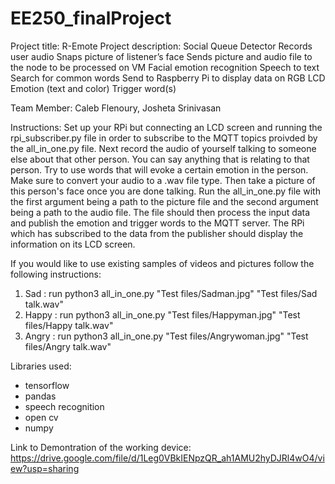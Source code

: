 # EE250_finalProject

Project title: R-Emote <endl>
Project description: Social Queue Detector
Records user audio
Snaps picture of listener’s face
Sends picture and audio file to the node to be processed on VM
Facial emotion recognition
Speech to text
Search for common words
Send to Raspberry Pi to display data on RGB LCD
Emotion (text and color)
Trigger word(s)

Team Member: Caleb Flenoury, Josheta Srinivasan

Instructions: Set up your RPi but connecting an LCD screen and running the rpi_subscriber.py file in order to subscribe to the MQTT
topics proivded by the all_in_one.py file.
Next record the audio of yourself talking to someone else about that other person. You can say anything that is relating to that
person. Try to use words that will evoke a certain emotion in the person. Make sure to convert your audio to a .wav file type.
Then take a picture of this person's face once 
you are done talking. Run the all_in_one.py file with the first argument being a path to the picture file and the second argument
being a path to the audio file. 
The file should then process the input data and publish the emotion and trigger words to the MQTT
server. The RPi which has subscribed to the data from the publisher should display the information on its LCD screen. 
  
If you would like to use existing samples of videos and pictures follow the following instructions: 
  1. Sad : run 
     python3 all_in_one.py "Test files/Sadman.jpg" "Test files/Sad talk.wav"
  2. Happy : run
     python3 all_in_one.py "Test files/Happyman.jpg" "Test files/Happy talk.wav"
  3. Angry : run 
     python3 all_in_one.py "Test files/Angrywoman.jpg" "Test files/Angry talk.wav"
  

Libraries used:
- tensorflow
- pandas
- speech recognition
- open cv
- numpy
 
 Link to Demontration of the working device: https://drive.google.com/file/d/1Leg0VBkIENpzQR_ah1AMU2hyDJRl4wO4/view?usp=sharing
